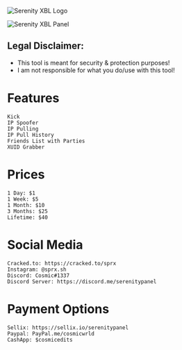 ![Serenity XBL Logo](https://i.imgur.com/eNESxyf.png)

![Serenity XBL Panel](https://i.imgur.com/Qhp8kt6.png)

## Legal Disclaimer:			
 - This tool is meant for security & protection purposes!
 - I am not responsible for what you do/use with this tool!

# Features
```
Kick
IP Spoofer
IP Pulling
IP Pull History
Friends List with Parties
XUID Grabber
```

# Prices
```
1 Day: $1
1 Week: $5
1 Month: $10
3 Months: $25
Lifetime: $40
```

# Social Media
```
Cracked.to: https://cracked.to/sprx
Instagram: @sprx.sh
Discord: Cosmic#1337
Discord Server: https://discord.me/serenitypanel
```

# Payment Options
```
Sellix: https://sellix.io/serenitypanel
Paypal: PayPal.me/cosmicwrld
CashApp: $cosmicedits
```
